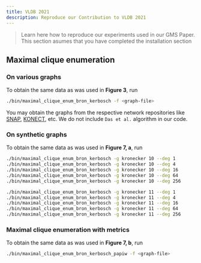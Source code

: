 ```yaml
---
title: VLDB 2021
description: Reproduce our Contribution to VLDB 2021
---
```


> Learn here how to reproduce our experiments used in our GMS Paper.  
> This section asumes that you have completed the installation section

## Maximal clique enumeration

### On various graphs

To obtain the same data as was used in **Figure 3**, run

```bash
./bin/maximal_clique_enum_bron_kerbosch -f <graph-file>
```

You may obtain the graphs from the respective network repositories like [SNAP](https://snap.stanford.edu/snap/), [KONECT](http://konect.cc/), etc.
We do not include `Das et al.` algorithm in our code.

### On synthetic graphs

To obtain the same data as was used in **Figure 7, a**, run

```bash
./bin/maximal_clique_enum_bron_kerbosch -g kronecker 10 --deg 1
./bin/maximal_clique_enum_bron_kerbosch -g kronecker 10 --deg 4
./bin/maximal_clique_enum_bron_kerbosch -g kronecker 10 --deg 16
./bin/maximal_clique_enum_bron_kerbosch -g kronecker 10 --deg 64
./bin/maximal_clique_enum_bron_kerbosch -g kronecker 10 --deg 256

./bin/maximal_clique_enum_bron_kerbosch -g kronecker 11 --deg 1
./bin/maximal_clique_enum_bron_kerbosch -g kronecker 11 --deg 4
./bin/maximal_clique_enum_bron_kerbosch -g kronecker 11 --deg 16
./bin/maximal_clique_enum_bron_kerbosch -g kronecker 11 --deg 64
./bin/maximal_clique_enum_bron_kerbosch -g kronecker 11 --deg 256
```

### Maximal clique enumeration with metrics

To obtain the same data as was used in **Figure 7, b**, run

```bash
./bin/maximal_clique_enum_bron_kerbosch_papiw -f <graph-file>
```
